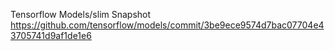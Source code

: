 
Tensorflow Models/slim Snapshot
https://github.com/tensorflow/models/commit/3be9ece9574d7bac07704e43705741d9af1de1e6
